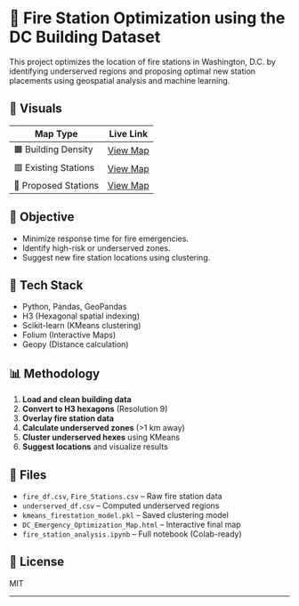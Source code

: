 # 🚒 Fire Station Optimization using the DC Building Dataset

This project optimizes the location of fire stations in Washington, D.C. by identifying underserved regions and proposing optimal new station placements using geospatial analysis and machine learning.

## 📍 Visuals
| Map Type               | Live Link |
|------------------------|-----------|
| 🟧 Building Density     | [View Map](https://beyonder016.github.io/Fire-Station-Optimization/interactive/building_density_map.html) |
| 🟥 Existing Stations    | [View Map](https://beyonder016.github.io/Fire-Station-Optimization/interactive/existing_fire_stations_map.html) |
| 🔵 Proposed Stations    | [View Map](https://beyonder016.github.io/Fire-Station-Optimization/interactive/proposed_fire_stations_map.html) |

## 📌 Objective
- Minimize response time for fire emergencies.
- Identify high-risk or underserved zones.
- Suggest new fire station locations using clustering.

## 🧰 Tech Stack
- Python, Pandas, GeoPandas
- H3 (Hexagonal spatial indexing)
- Scikit-learn (KMeans clustering)
- Folium (Interactive Maps)
- Geopy (Distance calculation)

## 📊 Methodology
1. **Load and clean building data**
2. **Convert to H3 hexagons** (Resolution 9)
3. **Overlay fire station data**
4. **Calculate underserved zones** (>1 km away)
5. **Cluster underserved hexes** using KMeans
6. **Suggest locations** and visualize results

## 📁 Files
- `fire_df.csv`, `Fire_Stations.csv` – Raw fire station data
- `underserved_df.csv` – Computed underserved regions
- `kmeans_firestation_model.pkl` – Saved clustering model
- `DC_Emergency_Optimization_Map.html` – Interactive final map
- `fire_station_analysis.ipynb` – Full notebook (Colab-ready)

## 📜 License
MIT

---
